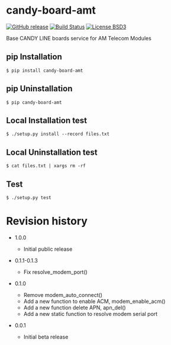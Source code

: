 # candy-board-amt

[![GitHub release](https://img.shields.io/github/release/CANDY-LINE/candy-board-amt.svg)](https://github.com/CANDY-LINE/candy-board-amt/releases/latest)
[![Build Status](https://travis-ci.org/CANDY-LINE/candy-board-amt.svg?branch=master)](https://travis-ci.org/CANDY-LINE/candy-board-amt)
[![License BSD3](https://img.shields.io/github/license/CANDY-LINE/candy-board-amt.svg)](http://opensource.org/licenses/BSD-3-Clause)

Base CANDY LINE boards service for AM Telecom Modules

## pip Installation

```
$ pip install candy-board-amt
```

## pip Uninstallation

```
$ pip candy-board-amt
```

## Local Installation test

```
$ ./setup.py install --record files.txt
```

## Local Uninstallation test

```
$ cat files.txt | xargs rm -rf
```

## Test

```
$ ./setup.py test
```

# Revision history

* 1.0.0
   - Initial public release

 * 0.1.1-0.1.3
   - Fix resolve_modem_port()

 * 0.1.0
   - Remove modem_auto_connect()
   - Add a new function to enable ACM, modem_enable_acm()
   - Add a new function delete APN, apn_del()
   - Add a new static function to resolve modem serial port

 * 0.0.1
    - Initial beta release
